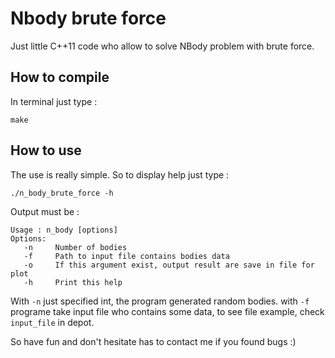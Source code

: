 # Nbody brute force

Just little C++11 code who allow to solve NBody problem with brute force.

## How to compile

In terminal just type :

```
make
```

## How to use

The use is really simple. So to display help just type :

```
./n_body_brute_force -h
```

Output must be :
```
Usage : n_body [options]
Options:
   -n     Number of bodies
   -f     Path to input file contains bodies data
   -o     If this argument exist, output result are save in file for plot
   -h     Print this help
```

With `-n` just specified int, the program generated random bodies. with `-f` programe take input file who contains some data, to see file example, check `input_file` in depot.

So have fun and don't hesitate has to contact me if you found bugs :)




